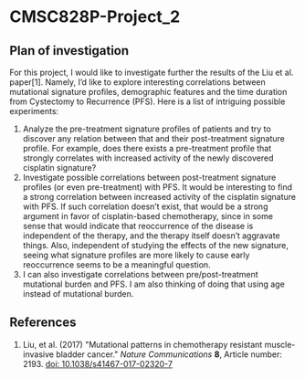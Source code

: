 # CMSC828P-Project_2

## Plan of investigation

For this project, I would like to investigate further the results of the Liu et al. paper[1]. Namely, I’d like to explore interesting correlations between mutational signature profiles, demographic features and the time duration from Cystectomy to Recurrence (PFS). Here is a list of intriguing possible experiments:
1.	Analyze the pre-treatment signature profiles of patients and try to discover any relation between that and their post-treatment signature profile. For example, does there exists a pre-treatment profile that strongly correlates with increased activity of the newly discovered cisplatin signature?
2.	Investigate possible correlations between post-treatment signature profiles (or even pre-treatment) with PFS. It would be interesting to find a strong correlation between increased activity of the cisplatin signature with PFS. If such correlation doesn’t exist, that would be a strong argument in favor of cisplatin-based chemotherapy, since in some sense that would indicate that reoccurrence of the disease is independent of the therapy, and the therapy itself doesn’t aggravate things. Also, independent of studying the effects of the new signature, seeing what signature profiles are more likely to cause early reoccurrence seems to be a meaningful question.
3.	I can also investigate correlations between pre/post-treatment mutational burden and PFS. I am also thinking of doing that using age instead of mutational burden.

## References
1. Liu, et al. (2017) "Mutational patterns in chemotherapy resistant muscle-invasive bladder cancer." _Nature Communications_ **8**, Article number: 2193. [doi: 10.1038/s41467-017-02320-7](https://doi.org/10.1038/s41467-017-02320-7)
